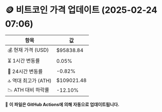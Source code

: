 # 🪙 비트코인 가격 업데이트 (2025-02-24 07:06)

| 항목                | 값 |
|--------------------|----------------|
| 💰 현재 가격 (USD) | $95838.84 |
| ⏳ 1시간 변동률    | 0.05% |
| 📆 24시간 변동률   | -0.82% |
| 🔝 역대 최고가 (ATH) | $109021.48 |
| 📉 ATH 대비 하락률 | -12.10% |

🔄 **이 파일은 GitHub Actions에 의해 자동으로 업데이트됩니다.**
